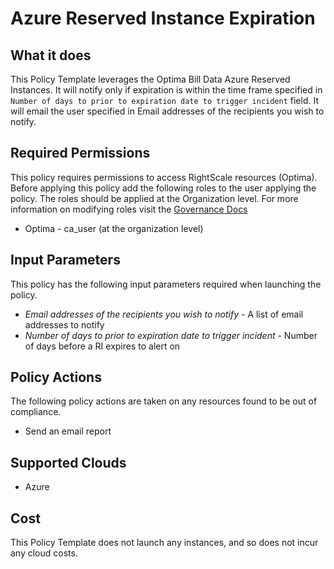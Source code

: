 # Azure Reserved Instance Expiration

## What it does

This Policy Template leverages the Optima Bill Data Azure Reserved Instances. It will notify only if expiration is within the time frame specified in `Number of days to prior to expiration date to trigger incident` field. It will email the user specified in Email addresses of the recipients you wish to notify.


## Required Permissions

This policy requires permissions to access RightScale resources (Optima).  Before applying this policy add the following roles to the user applying the policy.  The roles should be applied at the Organization level. For more information on modifying roles visit the [Governance Docs](https://docs.rightscale.com/cm/ref/user_roles.html)

- Optima - ca_user (at the organization level)

## Input Parameters

This policy has the following input parameters required when launching the policy.

- *Email addresses of the recipients you wish to notify* - A list of email addresses to notify
- *Number of days to prior to expiration date to trigger incident* - Number of days before a RI expires to alert on

## Policy Actions

The following policy actions are taken on any resources found to be out of compliance.

- Send an email report

## Supported Clouds

- Azure

## Cost

This Policy Template does not launch any instances, and so does not incur any cloud costs.
